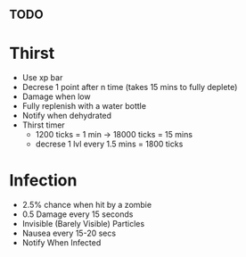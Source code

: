 ## TODO

# Thirst

+ Use xp bar
+ Decrese 1 point after n time (takes 15 mins to fully deplete)
+ Damage when low
+ Fully replenish with a water bottle
+ Notify when dehydrated
+ Thirst timer 
    + 1200 ticks = 1 min -> 18000 ticks = 15 mins
    + decrese 1 lvl every 1.5 mins = 1800 ticks


# Infection

+ 2.5% chance when hit by a zombie
+ 0.5 Damage every 15 seconds
+ Invisible (Barely Visible) Particles 
+ Nausea every 15-20 secs
+ Notify When Infected

